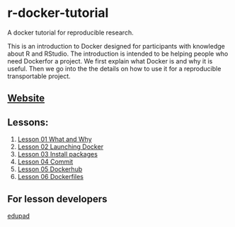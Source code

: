 # r-docker-tutorial
A docker tutorial for reproducible research.

This is an introduction to Docker designed for participants with knowledge
about R and RStudio. The introduction is intended to be helping people who need Dockerfor a project. We first explain what Docker is and why it is useful. Then 
we go into the the details on how to use it for a reproducible transportable project.

## [Website](http://ropenscilabs.github.io/r-docker-tutorial)


## Lessons:

1. [Lesson 01 What and Why](01-what-and-why.html)
2. [Lesson 02 Launching Docker](02-Launching-Docker.html)
3. [Lesson 03 Install packages](03-install-packages.html) 
4. [Lesson 04 Commit](04-commit.html)
5. [Lesson 05 Dockerhub](05-Dockerhub.html)
6. [Lesson 06 Dockerfiles](06-dockerfiles.html)


## For lesson developers
[edupad](http://pad.software-carpentry.org/RopenSci-docker-tutorial)
